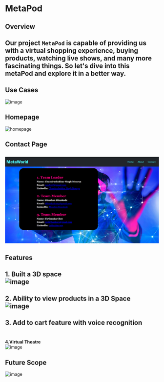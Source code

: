 # MetaPod

## Overview
Our project `MetaPod` is capable of providing us with a virtual shopping experience, buying products, watching live shows, and many more fascinating things. So let's dive into this metaPod and explore it in a better way.
---

## Use Cases
![image](https://user-images.githubusercontent.com/79078776/182026862-db8ff96c-a7ff-4623-9737-0abb2a649a47.png)

## Homepage
![homepage](https://user-images.githubusercontent.com/79078776/182027607-f394e903-0fc7-4a24-95d4-4c668abc85a4.png)
## Contact Page
![Contactpage](image.png)
---

## Features
**1. Built a 3D space**
<br>
![image](https://user-images.githubusercontent.com/79078776/182027384-79bdca86-a088-42ae-8d86-626b2afdbaf9.png)
<br>
---
**2. Ability to view products in a 3D Space**
<br>
![image](https://user-images.githubusercontent.com/79078776/182027431-400840b2-ee98-4221-a15b-4985c99cd425.png)
<br>
---
**3. Add to cart feature with voice recognition**
<br><br>
---
**4.Virtual Theatre**
<br>
![image](https://user-images.githubusercontent.com/79078776/182027453-f13b2821-1c46-4716-ac1b-e9ac9f017343.png)

## Future Scope
![image](https://user-images.githubusercontent.com/79078776/182027826-f54f3e2c-2396-487f-82f4-2a6cb470a81f.png)






